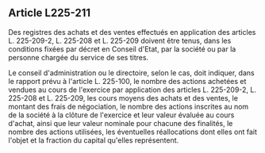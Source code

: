 Article L225-211
----
Des registres des achats et des ventes effectués en application des articles L.
225-209-2, L. 225-208 et L. 225-209 doivent être tenus, dans les conditions
fixées par décret en Conseil d'Etat, par la société ou par la personne chargée
du service de ses titres.

Le conseil d'administration ou le directoire, selon le cas, doit indiquer, dans
le rapport prévu à l'article L. 225-100, le nombre des actions achetées et
vendues au cours de l'exercice par application des articles L. 225-209-2, L.
225-208 et L. 225-209, les cours moyens des achats et des ventes, le montant des
frais de négociation, le nombre des actions inscrites au nom de la société à la
clôture de l'exercice et leur valeur évaluée au cours d'achat, ainsi que leur
valeur nominale pour chacune des finalités, le nombre des actions utilisées, les
éventuelles réallocations dont elles ont fait l'objet et la fraction du capital
qu'elles représentent.
